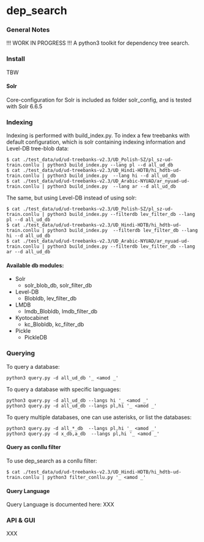 # dep_search

### General Notes

!!! WORK IN PROGRESS !!!
A python3 toolkit for dependency tree search.

### Install
TBW

#### Solr
Core-configuration for Solr is included as folder solr_config, and is tested with Solr 6.6.5
### Indexing
Indexing is performed with build_index.py. To index a few treebanks with default configuration, which is solr containing indexing information and Level-DB tree-blob data:
~~~~
$ cat ./test_data/ud/ud-treebanks-v2.3/UD_Polish-SZ/pl_sz-ud-train.conllu | python3 build_index.py --lang pl --d all_ud_db
$ cat ./test_data/ud/ud-treebanks-v2.3/UD_Hindi-HDTB/hi_hdtb-ud-train.conllu | python3 build_index.py  --lang hi --d all_ud_db
$ cat ./test_data/ud/ud-treebanks-v2.3/UD_Arabic-NYUAD/ar_nyuad-ud-train.conllu | python3 build_index.py  --lang ar --d all_ud_db
~~~~

The same, but using Level-DB instead of using solr:
~~~~
$ cat ./test_data/ud/ud-treebanks-v2.3/UD_Polish-SZ/pl_sz-ud-train.conllu | python3 build_index.py --filterdb lev_filter_db --lang pl --d all_ud_db
$ cat ./test_data/ud/ud-treebanks-v2.3/UD_Hindi-HDTB/hi_hdtb-ud-train.conllu | python3 build_index.py  --filterdb lev_filter_db --lang hi --d all_ud_db
$ cat ./test_data/ud/ud-treebanks-v2.3/UD_Arabic-NYUAD/ar_nyuad-ud-train.conllu | python3 build_index.py --filterdb lev_filter_db --lang ar --d all_ud_db
~~~~


#### Available db modules:
* Solr
    - solr_blob_db, solr_filter_db
* Level-DB
     - Blobldb, lev_filter_db
* LMDB
     - lmdb_Blobldb, lmdb_filter_db
* Kyotocabinet
     - kc_Blobldb, kc_filter_db
* Pickle
    - PickleDB

### Querying

To query a database:
~~~~
python3 query.py -d all_ud_db '_ <amod _'
~~~~
To query a database with specific languages:
~~~~
python3 query.py -d all_ud_db --langs hi '_ <amod _'
python3 query.py -d all_ud_db --langs pl,hi '_ <amod _'
~~~~
To query multiple databases, one can use asterisks, or list the databases:
~~~~
python3 query.py -d all_*_db  --langs pl,hi '_ <amod _'
python3 query.py -d x_db,a_db  --langs pl,hi '_ <amod _'
~~~~
#### Query as conllu filter
To use dep_search as a conllu filter:
~~~~
$ cat ./test_data/ud/ud-treebanks-v2.3/UD_Hindi-HDTB/hi_hdtb-ud-train.conllu | python3 filter_conllu.py '_ <amod _'
~~~~

#### Query Language
Query Language is documented here:
XXX

### API & GUI
XXX
